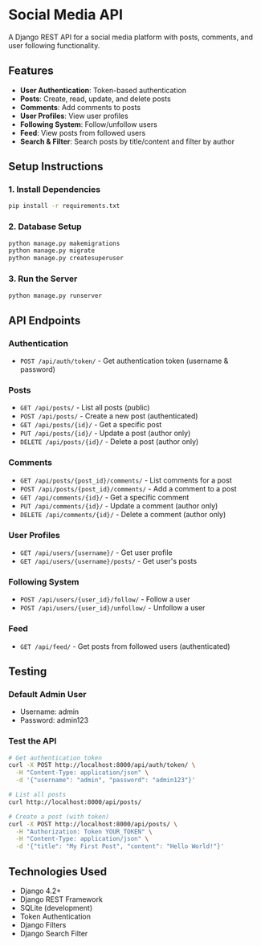 # Social Media API

A Django REST API for a social media platform with posts, comments, and user following functionality.

## Features

- **User Authentication**: Token-based authentication
- **Posts**: Create, read, update, and delete posts
- **Comments**: Add comments to posts
- **User Profiles**: View user profiles
- **Following System**: Follow/unfollow users
- **Feed**: View posts from followed users
- **Search & Filter**: Search posts by title/content and filter by author

## Setup Instructions

### 1. Install Dependencies
```bash
pip install -r requirements.txt
```

### 2. Database Setup
```bash
python manage.py makemigrations
python manage.py migrate
python manage.py createsuperuser
```

### 3. Run the Server
```bash
python manage.py runserver
```

## API Endpoints

### Authentication
- `POST /api/auth/token/` - Get authentication token (username & password)

### Posts
- `GET /api/posts/` - List all posts (public)
- `POST /api/posts/` - Create a new post (authenticated)
- `GET /api/posts/{id}/` - Get a specific post
- `PUT /api/posts/{id}/` - Update a post (author only)
- `DELETE /api/posts/{id}/` - Delete a post (author only)

### Comments
- `GET /api/posts/{post_id}/comments/` - List comments for a post
- `POST /api/posts/{post_id}/comments/` - Add a comment to a post
- `GET /api/comments/{id}/` - Get a specific comment
- `PUT /api/comments/{id}/` - Update a comment (author only)
- `DELETE /api/comments/{id}/` - Delete a comment (author only)

### User Profiles
- `GET /api/users/{username}/` - Get user profile
- `GET /api/users/{username}/posts/` - Get user's posts

### Following System
- `POST /api/users/{user_id}/follow/` - Follow a user
- `POST /api/users/{user_id}/unfollow/` - Unfollow a user

### Feed
- `GET /api/feed/` - Get posts from followed users (authenticated)

## Testing

### Default Admin User
- Username: admin
- Password: admin123

### Test the API
```bash
# Get authentication token
curl -X POST http://localhost:8000/api/auth/token/ \
  -H "Content-Type: application/json" \
  -d '{"username": "admin", "password": "admin123"}'

# List all posts
curl http://localhost:8000/api/posts/

# Create a post (with token)
curl -X POST http://localhost:8000/api/posts/ \
  -H "Authorization: Token YOUR_TOKEN" \
  -H "Content-Type: application/json" \
  -d '{"title": "My First Post", "content": "Hello World!"}'
```

## Technologies Used
- Django 4.2+
- Django REST Framework
- SQLite (development)
- Token Authentication
- Django Filters
- Django Search Filter
